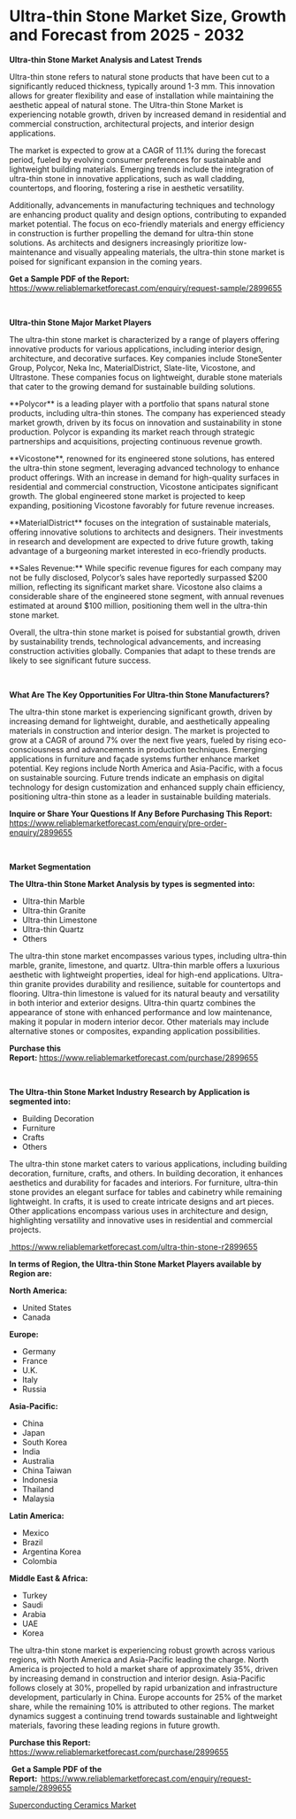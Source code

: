 <p><h1>Ultra-thin Stone Market Size, Growth and Forecast from 2025 - 2032</h1></p><p><strong>Ultra-thin Stone Market Analysis and Latest Trends</strong></p>
<p><p>Ultra-thin stone refers to natural stone products that have been cut to a significantly reduced thickness, typically around 1-3 mm. This innovation allows for greater flexibility and ease of installation while maintaining the aesthetic appeal of natural stone. The Ultra-thin Stone Market is experiencing notable growth, driven by increased demand in residential and commercial construction, architectural projects, and interior design applications. </p><p>The market is expected to grow at a CAGR of 11.1% during the forecast period, fueled by evolving consumer preferences for sustainable and lightweight building materials. Emerging trends include the integration of ultra-thin stone in innovative applications, such as wall cladding, countertops, and flooring, fostering a rise in aesthetic versatility. </p><p>Additionally, advancements in manufacturing techniques and technology are enhancing product quality and design options, contributing to expanded market potential. The focus on eco-friendly materials and energy efficiency in construction is further propelling the demand for ultra-thin stone solutions. As architects and designers increasingly prioritize low-maintenance and visually appealing materials, the ultra-thin stone market is poised for significant expansion in the coming years.</p></p>
<p><strong>Get a Sample PDF of the Report:&nbsp;</strong> <a href="https://www.reliablemarketforecast.com/enquiry/request-sample/2899655?utm_campaign=3384&utm_medium=2&utm_source=Github&utm_content=ia&utm_term=16032025&utm_id=ultra-thin-stone">https://www.reliablemarketforecast.com/enquiry/request-sample/2899655</a></p>
<p>&nbsp;</p>
<p><strong>Ultra-thin Stone Major Market Players</strong></p>
<p><p>The ultra-thin stone market is characterized by a range of players offering innovative products for various applications, including interior design, architecture, and decorative surfaces. Key companies include StoneSenter Group, Polycor, Neka Inc, MaterialDistrict, Slate-lite, Vicostone, and Ultrastone. These companies focus on lightweight, durable stone materials that cater to the growing demand for sustainable building solutions.</p><p>**Polycor** is a leading player with a portfolio that spans natural stone products, including ultra-thin stones. The company has experienced steady market growth, driven by its focus on innovation and sustainability in stone production. Polycor is expanding its market reach through strategic partnerships and acquisitions, projecting continuous revenue growth.</p><p>**Vicostone**, renowned for its engineered stone solutions, has entered the ultra-thin stone segment, leveraging advanced technology to enhance product offerings. With an increase in demand for high-quality surfaces in residential and commercial construction, Vicostone anticipates significant growth. The global engineered stone market is projected to keep expanding, positioning Vicostone favorably for future revenue increases.</p><p>**MaterialDistrict** focuses on the integration of sustainable materials, offering innovative solutions to architects and designers. Their investments in research and development are expected to drive future growth, taking advantage of a burgeoning market interested in eco-friendly products.</p><p>**Sales Revenue:** While specific revenue figures for each company may not be fully disclosed, Polycor’s sales have reportedly surpassed $200 million, reflecting its significant market share. Vicostone also claims a considerable share of the engineered stone segment, with annual revenues estimated at around $100 million, positioning them well in the ultra-thin stone market.</p><p>Overall, the ultra-thin stone market is poised for substantial growth, driven by sustainability trends, technological advancements, and increasing construction activities globally. Companies that adapt to these trends are likely to see significant future success.</p></p>
<p>&nbsp;</p>
<p><strong>What Are The Key Opportunities For Ultra-thin Stone Manufacturers?</strong></p>
<p><p>The ultra-thin stone market is experiencing significant growth, driven by increasing demand for lightweight, durable, and aesthetically appealing materials in construction and interior design. The market is projected to grow at a CAGR of around 7% over the next five years, fueled by rising eco-consciousness and advancements in production techniques. Emerging applications in furniture and façade systems further enhance market potential. Key regions include North America and Asia-Pacific, with a focus on sustainable sourcing. Future trends indicate an emphasis on digital technology for design customization and enhanced supply chain efficiency, positioning ultra-thin stone as a leader in sustainable building materials.</p></p>
<p><strong>Inquire or Share Your Questions If Any Before Purchasing This Report:</strong> <a href="https://www.reliablemarketforecast.com/enquiry/pre-order-enquiry/2899655?utm_campaign=3384&utm_medium=2&utm_source=Github&utm_content=ia&utm_term=16032025&utm_id=ultra-thin-stone">https://www.reliablemarketforecast.com/enquiry/pre-order-enquiry/2899655</a></p>
<p>&nbsp;</p>
<p><strong>Market Segmentation</strong></p>
<p><strong>The Ultra-thin Stone Market Analysis by types is segmented into:</strong></p>
<p><ul><li>Ultra-thin Marble</li><li>Ultra-thin Granite</li><li>Ultra-thin Limestone</li><li>Ultra-thin Quartz</li><li>Others</li></ul></p>
<p><p>The ultra-thin stone market encompasses various types, including ultra-thin marble, granite, limestone, and quartz. Ultra-thin marble offers a luxurious aesthetic with lightweight properties, ideal for high-end applications. Ultra-thin granite provides durability and resilience, suitable for countertops and flooring. Ultra-thin limestone is valued for its natural beauty and versatility in both interior and exterior designs. Ultra-thin quartz combines the appearance of stone with enhanced performance and low maintenance, making it popular in modern interior decor. Other materials may include alternative stones or composites, expanding application possibilities.</p></p>
<p><strong>Purchase this Report:&nbsp;</strong><a href="https://www.reliablemarketforecast.com/purchase/2899655?utm_campaign=3384&utm_medium=2&utm_source=Github&utm_content=ia&utm_term=16032025&utm_id=ultra-thin-stone">https://www.reliablemarketforecast.com/purchase/2899655</a></p>
<p>&nbsp;</p>
<p><strong>The Ultra-thin Stone Market Industry Research by Application is segmented into:</strong></p>
<p><ul><li>Building Decoration</li><li>Furniture</li><li>Crafts</li><li>Others</li></ul></p>
<p><p>The ultra-thin stone market caters to various applications, including building decoration, furniture, crafts, and others. In building decoration, it enhances aesthetics and durability for facades and interiors. For furniture, ultra-thin stone provides an elegant surface for tables and cabinetry while remaining lightweight. In crafts, it is used to create intricate designs and art pieces. Other applications encompass various uses in architecture and design, highlighting versatility and innovative uses in residential and commercial projects.</p></p>
<p><a href="https://www.reliablemarketforecast.com/ultra-thin-stone-r2899655?utm_campaign=3384&utm_medium=2&utm_source=Github&utm_content=ia&utm_term=16032025&utm_id=ultra-thin-stone">&nbsp;https://www.reliablemarketforecast.com/ultra-thin-stone-r2899655</a></p>
<p><strong>In terms of Region, the Ultra-thin Stone Market Players available by Region are:</strong></p>
<p>
    <p> <strong> North America: </strong>
        <ul>
            <li>United States</li>
            <li>Canada</li>
        </ul>
        </p> 
    <p> <strong> Europe: </strong>
        <ul>
            <li>Germany</li>
            <li>France</li>
            <li>U.K.</li>
            <li>Italy</li>
            <li>Russia</li>
        </ul>
        </p> 
    <p> <strong> Asia-Pacific: </strong>
        <ul>
            <li>China</li>
            <li>Japan</li>
            <li>South Korea</li>
            <li>India</li>
            <li>Australia</li>
            <li>China Taiwan</li>
            <li>Indonesia</li>
            <li>Thailand</li>
            <li>Malaysia</li>
        </ul>
        </p> 
    <p> <strong> Latin America: </strong>
        <ul>
            <li>Mexico</li>
            <li>Brazil</li>
            <li>Argentina Korea</li>
            <li>Colombia</li>
        </ul>
        </p> 
    <p> <strong> Middle East & Africa: </strong>
        <ul>
            <li>Turkey</li>
            <li>Saudi</li>
            <li>Arabia</li>
            <li>UAE</li>
            <li>Korea</li>
        </ul>
    </p>
    </p>
<p><p>The ultra-thin stone market is experiencing robust growth across various regions, with North America and Asia-Pacific leading the charge. North America is projected to hold a market share of approximately 35%, driven by increasing demand in construction and interior design. Asia-Pacific follows closely at 30%, propelled by rapid urbanization and infrastructure development, particularly in China. Europe accounts for 25% of the market share, while the remaining 10% is attributed to other regions. The market dynamics suggest a continuing trend towards sustainable and lightweight materials, favoring these leading regions in future growth.</p></p>
<p><strong>Purchase this Report: </strong><a href="https://www.reliablemarketforecast.com/purchase/2899655?utm_campaign=3384&utm_medium=2&utm_source=Github&utm_content=ia&utm_term=16032025&utm_id=ultra-thin-stone">https://www.reliablemarketforecast.com/purchase/2899655</a></p>
<p>&nbsp;<strong>Get a Sample PDF of the Report:&nbsp;&nbsp;</strong><a href="https://www.reliablemarketforecast.com/enquiry/request-sample/2899655?utm_campaign=3384&utm_medium=2&utm_source=Github&utm_content=ia&utm_term=16032025&utm_id=ultra-thin-stone">https://www.reliablemarketforecast.com/enquiry/request-sample/2899655</a></p>
<p><strong></strong></p>
<p><p><a href="https://github.com/duscarajlha/Market-Research-Report-List-1/blob/main/superconducting-ceramics-market.md?utm_campaign=3384&utm_medium=2&utm_source=Github&utm_content=ia&utm_term=16032025&utm_id=ultra-thin-stone">Superconducting Ceramics Market</a></p></p>
